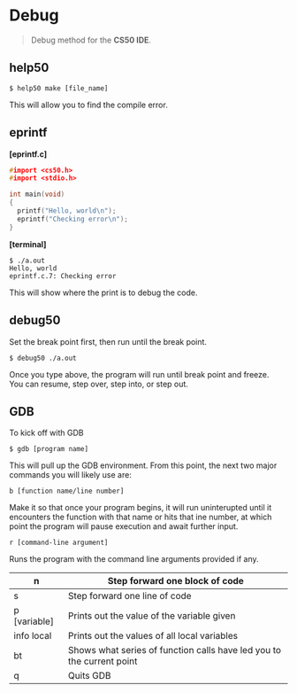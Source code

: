 # Debug
> Debug method for the **CS50 IDE**.
## help50
```
$ help50 make [file_name]
```
This will allow you to find the compile error.

## eprintf
**[eprintf.c]**
```cpp
#import <cs50.h>
#import <stdio.h>

int main(void)
{
  printf("Hello, world\n");
  eprintf("Checking error\n");
}
```
**[terminal]**
```
$ ./a.out
Hello, world
eprintf.c.7: Checking error
```
This will show where the print is to debug the code.

## debug50
Set the break point first, then run until the break point.
```
$ debug50 ./a.out
```
Once you type above, the program will run until break point and freeze.\
You can resume, step over, step into, or step out.

## GDB
To kick off with GDB
```
$ gdb [program name]
```
This will pull up the GDB environment. From this point, the next two major commands you will likely use are:
```
b [function name/line number]
```
Make it so that once your program begins, it will run uninterupted until it encounters the function with that name or hits that ine number, at which point the program will pause execution and await further input.
```
r [command-line argument]
```
Runs the program with the command line arguments provided if any.

| n            | Step forward one block of code                                        |
|--------------|-----------------------------------------------------------------------|
| s            | Step forward one line of code                                         |
| p [variable] | Prints out the value of the variable given                            |
| info local   | Prints out the values of all local variables                          |
| bt           | Shows what series of function calls have led you to the current point |
| q            | Quits GDB                                                             |

